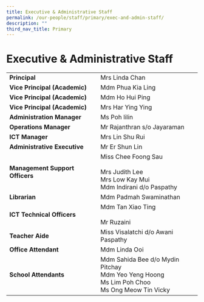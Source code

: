 ```yaml
---
title: Executive & Administrative Staff
permalink: /our-people/staff/primary/exec-and-admin-staff/
description: ""
third_nav_title: Primary
---
```

# **Executive & Administrative Staff**

|  	|  	|
|---	|---	|
| **Principal** 	|  Mrs Linda Chan 	|
| **Vice Principal (Academic)** 	| Mdm Phua Kia Ling 	|
| **Vice Principal (Academic)** 	| Mdm Ho Hui Ping 	|
| **Vice Principal (Academic)** 	| Mrs Har Ying Ying 	|
| **Administration Manager** 	| Ms Poh lilin 	|
| **Operations Manager** 	| Mr Rajanthran s/o Jayaraman 	|
| **ICT Manager** 	| Mrs Lin Shu Rui 	|
| **Administrative Executive** 	| Mr Er Shun Lin 	|
| **Management Support Officers** 	| Miss Chee Foong Sau<br><br>Mrs Judith Lee<br>Mrs Low Kay Mui<br>Mdm Indirani d/o Paspathy 	|
| **Librarian** 	| Mdm Padmah Swaminathan 	|
| **ICT Technical Officers** 	| Mdm Tan Xiao Ting<br><br>Mr Ruzaini 	|
| **Teacher Aide**  	| Miss Visalatchi d/o Awani Paspathy 	|
| **Office Attendant**  	| Mdm Linda Ooi 	|
| **School Attendants**  	| Mdm Sahida Bee d/o Mydin Pitchay<br>Mdm Yeo Yeng Hoong<br>Ms Lim Poh Choo<br>Ms Ong Meow Tin Vicky 	|